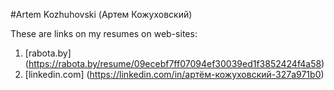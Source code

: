 #Artem Kozhuhovski (Артем Кожуховский)

These are links on my resumes on web-sites: 

1. [rabota.by] (https://rabota.by/resume/09ecebf7ff07094ef30039ed1f3852424f4a58)
2. [linkedin.com] (https://linkedin.com/in/артём-кожуховский-327a971b0)